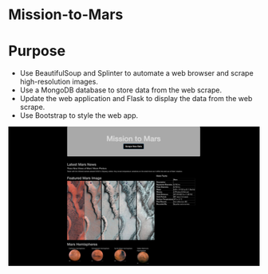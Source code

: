 # Mission-to-Mars

# Purpose
- Use BeautifulSoup and Splinter to automate a web browser and scrape high-resolution images.
- Use a MongoDB database to store data from the web scrape.
- Update the web application and Flask to display the data from the web scrape.
- Use Bootstrap to style the web app.


![Mars Site](https://github.com/sdang101/Mission-to-Mars/blob/master/app/templates/Screen%20Shot%202020-06-12%20at%2010.55.28%20AM.png)

